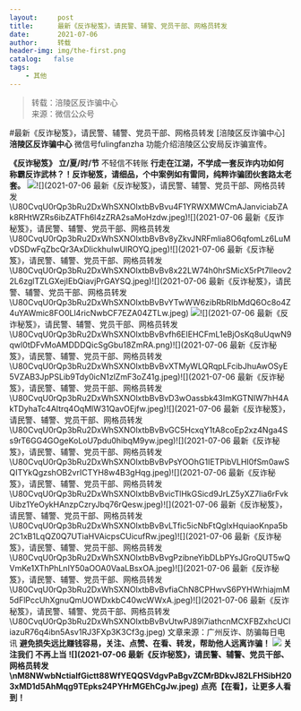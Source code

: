```yaml
---
layout:     post
title:      最新《反诈秘笈》，请民警、辅警、党员干部、网格员转发
date:       2021-07-06
author:     转载
header-img: img/the-first.png
catalog:   false
tags:
    - 其他
---
```


<blockquote><p>转载：涪陵区反诈骗中心<br>
来源：微信公众号</p></blockquote>

#最新《反诈秘笈》，请民警、辅警、党员干部、网格员转发
[涪陵区反诈骗中心]
**涪陵区反诈骗中心**
微信号fulingfanzha
功能介绍涪陵区公安局反诈骗宣传。

**《反诈秘笈》**
**立/夏/时/节**
不轻信不转账
**行走在江湖，不学成一套反诈内功如何称霸反诈武林？！反诈秘笈，请细品，个中案例如有雷同，纯粹诈骗团伙套路太老套。**
![]({{site.baseurl}}/postimg/U80CvqU0rQp3bRu2DxWhSXNOlxtbBvBvBXULn989CFBstoTmWlUZDRB4pBiaqQz0ictGYQD2BjYQPnxBNibatJgzg.jpeg)![](2021-07-06
最新《反诈秘笈》，请民警、辅警、党员干部、网格员转发\\U80CvqU0rQp3bRu2DxWhSXNOlxtbBvBvu4F1YRWXMWCmAJanviciabZAk8RHtWZRs6ibZATFh6l4zZRA2saMoHzdw.jpeg)![](2021-07-06
最新《反诈秘笈》，请民警、辅警、党员干部、网格员转发\\U80CvqU0rQp3bRu2DxWhSXNOlxtbBvBv8yZkvJNRFmlia8O6qfomLz6LuMvDSDwFqZbcQr3AxDIickhuIwUlROYQ.jpeg)![](2021-07-06
最新《反诈秘笈》，请民警、辅警、党员干部、网格员转发\\U80CvqU0rQp3bRu2DxWhSXNOlxtbBvBv8x22LW74h0hrSMicX5rPt7IIeov22L6zglTZLGXejIEbQiavjPrGAYSQ.jpeg)![](2021-07-06
最新《反诈秘笈》，请民警、辅警、党员干部、网格员转发\\U80CvqU0rQp3bRu2DxWhSXNOlxtbBvBvYTwWW6zibRbRIbMdQ6Oc8o4Z4uYAWmic8FO0Ll4ricNwbCF7EZA04ZTLw.jpeg)
![]({{site.baseurl}}/postimg/U80CvqU0rQp3bRu2DxWhSXNOlxtbBvBvL3f57fnPsPL6FRa0f9nicqMf8gjuXVV9tcUURXDFTuVnjRc7728qqvQ.jpeg)![](2021-07-06
最新《反诈秘笈》，请民警、辅警、党员干部、网格员转发\\U80CvqU0rQp3bRu2DxWhSXNOlxtbBvBvfh6EIEHCFmL1eBjOsKq8uUqwN9qwl0tDFvMoAMDDDQicSgGbu18ZmRA.png)![](2021-07-06
最新《反诈秘笈》，请民警、辅警、党员干部、网格员转发\\U80CvqU0rQp3bRu2DxWhSXNOlxtbBvBvXTMyWLQRqpLFcibJhuAwOSyE5VZAB3JpPSLib9Tdy0icN1zlZmF3oZ41g.jpeg)![](2021-07-06
最新《反诈秘笈》，请民警、辅警、党员干部、网格员转发\\U80CvqU0rQp3bRu2DxWhSXNOlxtbBvBvD3wOassbk43ImKGTNIW7hH4AkTDyhaTc4Altrq4OqMlW31QavOEjfw.jpeg)![](2021-07-06
最新《反诈秘笈》，请民警、辅警、党员干部、网格员转发\\U80CvqU0rQp3bRu2DxWhSXNOlxtbBvBvGC5HcxqY1tA8coEp2xz4Nga4Ss9rT6GG4GOgeKoLoU7pdu0hibqM9yw.jpeg)![](2021-07-06
最新《反诈秘笈》，请民警、辅警、党员干部、网格员转发\\U80CvqU0rQp3bRu2DxWhSXNOlxtbBvBvPsYOOhG1IETPibVLHI0fSm0awSQITYkQgzshOB2vrICTYH8w4B3gHqg.jpeg)![](2021-07-06
最新《反诈秘笈》，请民警、辅警、党员干部、网格员转发\\U80CvqU0rQp3bRu2DxWhSXNOlxtbBvBvicTlHkGSicd9JrLZ5yXZ7lia6rFvkUibz1YeOykHAnzpCzryJbq76rQesw.jpeg)![](2021-07-06
最新《反诈秘笈》，请民警、辅警、党员干部、网格员转发\\U80CvqU0rQp3bRu2DxWhSXNOlxtbBvBvLTfic5icNbFtQgIxHquiaoKnpa5b2C1xB1LqQZ0Q7UTiaHVAicpsCUicufRw.jpeg)![](2021-07-06
最新《反诈秘笈》，请民警、辅警、党员干部、网格员转发\\U80CvqU0rQp3bRu2DxWhSXNOlxtbBvBvgPzibneYibDLbPYsJGroQUT5wQVmKe1XThPhLnIY50aOOA0VaaLBsxOA.jpeg)![](2021-07-06
最新《反诈秘笈》，请民警、辅警、党员干部、网格员转发\\U80CvqU0rQp3bRu2DxWhSXNOlxtbBvBvfiaChN8CPHwvS6PYHWrhiajmM5dFlPccUhXgnuQmUOWDxkbC40wcWWxA.jpeg)![](2021-07-06
最新《反诈秘笈》，请民警、辅警、党员干部、网格员转发\\U80CvqU0rQp3bRu2DxWhSXNOlxtbBvBvUtwPJ89l7iathcnMCXFBZxhcUCliazuR76q4ibn5Asv1RJ3FXp3K3Cf3g.jpeg)
文章来源：广州反诈、防骗每日电讯
**避免损失远比赚钱容易，关注、点赞、在看、转发，帮助他人远离诈骗！**
![]({{site.baseurl}}/postimg/iclHaiaLdCJKlMHXy2kXicIWgfRgX7gWLjib2WHMsQtnO3iaVf6NYTPoP3MMNoTxJhK9edL7k41GZmiabSMQ5DPLicic7Q.gif)
**关注我们**
**不再上当**
**![](2021-07-06
最新《反诈秘笈》，请民警、辅警、党员干部、网格员转发\\nM8NWwbNctialfGictt88WfYEQQSVdgvPaBgvZCMrBDkvJ82LFHSibH203xMD1d5AhMqg9TEpks24PYHrMGEhCgJw.jpeg)**
**点亮【在看】，让更多人看到！**

